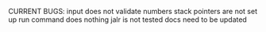 CURRENT BUGS:
  input does not validate numbers
  stack pointers are not set up
  run command does nothing
  jalr is not tested
  docs need to be updated 

